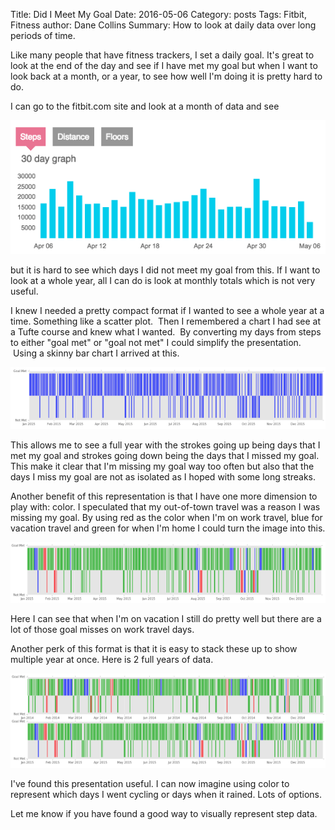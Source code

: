 Title: Did I Meet My Goal
Date: 2016-05-06
Category: posts
Tags: Fitbit, Fitness
author: Dane Collins
Summary: How to look at daily data over long periods of time.

Like many people that have fitness trackers, I set a daily goal. It's great to look at the end of the day and see if I have met my goal but when I want to look back at a month, or a year, to see how well I'm doing it is pretty hard to do.

I can go to the fitbit.com site and look at a month of data and see

![Fitbit Graph](images/goals_fig1.png)

but it is hard to see which days I did not meet my goal from this. If I want to look at a whole year, all I can do is look at monthly totals which is not very useful.

I knew I needed a pretty compact format if I wanted to see a whole year at a time. Something like a scatter plot.  Then I remembered a chart I had see at a Tufte course and knew what I wanted.  By converting my days from steps to either "goal met" or "goal not met" I could simplify the presentation.  Using a skinny bar chart I arrived at this.

![Compact Daily Chart](images/goals_fig2.png)

This allows me to see a full year with the strokes going up being days that I met my goal and strokes going down being the days that I missed my goal. This make it clear that I'm missing my goal way too often but also that the days I miss my goal are not as isolated as I hoped with some long streaks.

Another benefit of this representation is that I have one more dimension to play with: color. I speculated that my out-of-town travel was a reason I was missing my goal. By using red as the color when I'm on work travel, blue for vacation travel and green for when I'm home I could turn the image into this.

![Colored Compact Chart](images/goals_fig3.png)

Here I can see that when I'm on vacation I still do pretty well but there are a lot of those goal misses on work travel days.

Another perk of this format is that it is easy to stack these up to show multiple year at once. Here is 2 full years of data.

![Two Year Chart](images/goals_fig4.png)

I've found this presentation useful. I can now imagine using color to represent which days I went cycling or days when it rained. Lots of options.

Let me know if you have found a good way to visually represent step data.

